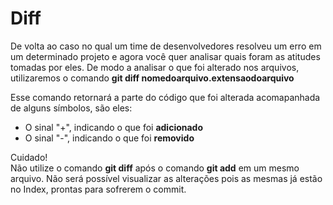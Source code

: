 # Diff

De volta ao caso no qual um time de desenvolvedores resolveu um erro em um determinado projeto e agora você quer analisar quais foram as atitudes tomadas por eles.
De modo a analisar o que foi alterado nos arquivos, utilizaremos o comando **git diff nomedoarquivo.extensaodoarquivo**

Esse comando retornará a parte do código que foi alterada acomapanhada de alguns símbolos, são eles:

- O sinal "+", indicando o que foi **adicionado**
- O sinal "-", indicando o que foi **removido**

Cuidado!<br>
Não utilize o comando **git diff** após o comando **git add** em um mesmo arquivo. Não será possível visualizar as alterações pois as mesmas já estão no Index, prontas para sofrerem o commit.